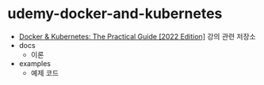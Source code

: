 # udemy-docker-and-kubernetes

* [Docker & Kubernetes: The Practical Guide [2022 Edition]](https://www.udemy.com/course/docker-kubernetes-the-practical-guide/) 강의 관련 저장소
* docs 
    * 이론
* examples
    * 예제 코드